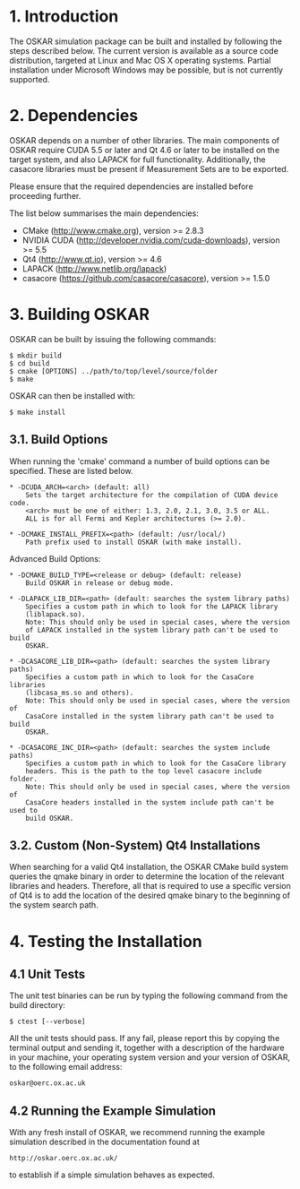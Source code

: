 
# 1. Introduction

The OSKAR simulation package can be built and installed by following the steps 
described below. The current version is available as a source code distribution,
targeted at Linux and Mac OS X operating systems. Partial installation under 
Microsoft Windows may be possible, but is not currently supported.


# 2. Dependencies

OSKAR depends on a number of other libraries. The main components of OSKAR
require CUDA 5.5 or later and Qt 4.6 or later to be installed on the target
system, and also LAPACK for full functionality. Additionally, the casacore
libraries must be present if Measurement Sets are to be exported. 

Please ensure that the required dependencies are installed before proceeding
further.

The list below summarises the main dependencies:

* CMake (http://www.cmake.org), version >= 2.8.3
* NVIDIA CUDA (http://developer.nvidia.com/cuda-downloads), version >= 5.5
* Qt4 (http://www.qt.io), version >= 4.6
* LAPACK (http://www.netlib.org/lapack)
* casacore (https://github.com/casacore/casacore), version >= 1.5.0


# 3. Building OSKAR

OSKAR can be built by issuing the following commands:

    $ mkdir build
    $ cd build
    $ cmake [OPTIONS] ../path/to/top/level/source/folder
    $ make

OSKAR can then be installed with:

    $ make install


## 3.1. Build Options

When running the 'cmake' command a number of build options can be specified.
These are listed below.

    * -DCUDA_ARCH=<arch> (default: all)
        Sets the target architecture for the compilation of CUDA device code.
        <arch> must be one of either: 1.3, 2.0, 2.1, 3.0, 3.5 or ALL.
        ALL is for all Fermi and Kepler architectures (>= 2.0).

    * -DCMAKE_INSTALL_PREFIX=<path> (default: /usr/local/)
        Path prefix used to install OSKAR (with make install).

Advanced Build Options:

    * -DCMAKE_BUILD_TYPE=<release or debug> (default: release)
        Build OSKAR in release or debug mode.

    * -DLAPACK_LIB_DIR=<path> (default: searches the system library paths)
        Specifies a custom path in which to look for the LAPACK library
        (liblapack.so).
        Note: This should only be used in special cases, where the version
        of LAPACK installed in the system library path can't be used to build
        OSKAR.

    * -DCASACORE_LIB_DIR=<path> (default: searches the system library paths)
        Specifies a custom path in which to look for the CasaCore libraries
        (libcasa_ms.so and others).
        Note: This should only be used in special cases, where the version of
        CasaCore installed in the system library path can't be used to build
        OSKAR.

    * -DCASACORE_INC_DIR=<path> (default: searches the system include paths)
        Specifies a custom path in which to look for the CasaCore library 
        headers. This is the path to the top level casacore include folder.
        Note: This should only be used in special cases, where the version of
        CasaCore headers installed in the system include path can't be used to
        build OSKAR.

## 3.2. Custom (Non-System) Qt4 Installations

When searching for a valid Qt4 installation, the OSKAR CMake build system
queries the qmake binary in order to determine the location of the relevant
libraries and headers. Therefore, all that is required to use a specific 
version of Qt4 is to add the location of the desired qmake binary to the 
beginning of the system search path.


# 4. Testing the Installation

## 4.1 Unit Tests

The unit test binaries can be run by typing the following command from the
build directory:

    $ ctest [--verbose]

All the unit tests should pass. If any fail, please report this by copying
the terminal output and sending it, together with a description of the 
hardware in your machine, your operating system version and your version of 
OSKAR, to the following email address:

    oskar@oerc.ox.ac.uk

## 4.2 Running the Example Simulation

With any fresh install of OSKAR, we recommend running the
example simulation described in the documentation found at

    http://oskar.oerc.ox.ac.uk/

to establish if a simple simulation behaves as expected.
